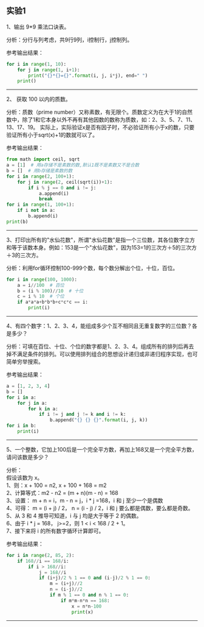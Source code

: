 ## 实验1



1、输出 9*9 乘法口诀表。

分析：分行与列考虑，共9行9列，i控制行，j控制列。 

参考输出结果：

```python
for i in range(1, 10):
    for j in range(1, i+1):
        print("{}*{}={}".format(i, j, i*j), end=" ")
    print()
```
---
2、 获取 100 以内的质数。

分析：质数（prime number）又称素数，有无限个。质数定义为在大于1的自然数中，除了1和它本身以外不再有其他因数的数称为质数，如：2、3、5、7、11、13、17、19。
实际上，实际验证x是否有因子时，不必验证所有小于x的数，只要验证所有小于sqrt(x)+1的数就可以了。

参考输出结果：

```python
from math import ceil, sqrt
a = [1]  # 用a存储不是素数的数,默认1既不是素数又不是合数
b = []  # 用b存储是素数的数
for i in range(2, 100+1):
    for j in range(2, ceil(sqrt(i))+1):
        if i % j == 0 and i != j:
            a.append(i)
            break
for i in range(1, 100+1):
    if i not in a:
        b.append(i)
print(b)
```
---

3、打印出所有的"水仙花数"，所谓"水仙花数"是指一个三位数，其各位数字立方和等于该数本身。例如：153是一个"水仙花数"，因为153=1的三次方＋5的三次方＋3的三次方。  

分析：利用for循环控制100-999个数，每个数分解出个位，十位，百位。

```python
for i in range(100, 1000):
    a = i//100  # 百位
    b = (i % 100)//10  # 十位
    c = i % 10  # 个位
    if a*a*a+b*b*b+c*c*c == i:
        print(i)
```
---

4、有四个数字：1、2、3、4，能组成多少个互不相同且无重复数字的三位数？各是多少？  

分析：可填在百位、十位、个位的数字都是1、2、3、4。组成所有的排列后再去 掉不满足条件的排列。可以使用排列组合的思想设计递归或非递归程序实现，也可简单穷举搜索。  

参考输出结果：

```python
a = [1, 2, 3, 4]
b = []
for i in a:
    for j in a:
        for k in a:
            if i != j and j != k and i != k:
                b.append("{} {} {}".format(i, j, k))
for i in b:
    print(i)
```
---

5、一个整数，它加上100后是一个完全平方数，再加上168又是一个完全平方数，请问该数是多少？

分析：  
    假设该数为 x。  
    1、则：x + 100 = n2, x + 100 + 168 = m2  
    2、计算等式：m2 - n2 = (m + n)(m - n) = 168  
    3、设置： m + n = i，m - n = j，i * j =168，i 和 j 至少一个是偶数  
    4、可得： m = (i + j) / 2， n = (i - j) / 2，i 和 j 要么都是偶数，要么都是奇数。  
    5、从 3 和 4 推导可知道，i 与 j 均是大于等于 2 的偶数。  
    6、由于 i * j = 168， j>=2，则 1 < i < 168 / 2 + 1。  
    7、接下来将 i 的所有数字循环计算即可。

参考输出结果：

```python
for i in range(2, 85, 2):
    if 168//i == 168/i:
        if i > 168//i:
            j = 168//i
            if (i+j)/2 % 1 == 0 and (i-j)/2 % 1 == 0:
                m = (i+j)//2
                n = (i-j)//2
                if m % 1 == 0 and n % 1 == 0:
                    if m*m-n*n == 168:
                        x = n*n-100
                        print(x)
```
---